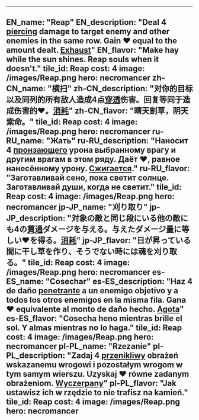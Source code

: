 ---

EN_name: "Reap"
EN_description: "Deal 4 <u>piercing</u> damage to target enemy and other enemies in the same row. Gain ❤️ equal to the amount dealt. <u>Exhaust</u>"
EN_flavor: "Make hay while the sun shines. Reap souls when it doesn't."
tile_id: Reap
cost: 4
image: /images/Reap.png
hero: necromancer
zh-CN_name: "横扫"
zh-CN_description: "对你的目标以及同列的所有敌人造成4点<u>穿透</u>伤害。回复等同于造成伤害的❤️。<u>消耗</u>"
zh-CN_flavor: "晴天割草，阴天索命。"
tile_id: Reap
cost: 4
image: /images/Reap.png
hero: necromancer
ru-RU_name: "Жать"
ru-RU_description: "Наносит 4 <u>пронзающего</u> урона выбранному врагу и другим врагам в этом ряду. Даёт ❤️, равное нанесённому урону. <u>Сжигается</u>."
ru-RU_flavor: "Заготавливай сено, пока светит солнце. Заготавливай души, когда не светит."
tile_id: Reap
cost: 4
image: /images/Reap.png
hero: necromancer
jp-JP_name: "刈り取り"
jp-JP_description: "対象の敵と同じ段にいる他の敵にも4の<u>貫通</u>ダメージを与える。与えたダメージ量に等しい❤️を得る。<u>消耗</u>"
jp-JP_flavor: "日が昇っている間に干し草を作り、そうでない時には魂を刈り取る。"
tile_id: Reap
cost: 4
image: /images/Reap.png
hero: necromancer
es-ES_name: "Cosechar"
es-ES_description: "Haz 4 de daño <u>penetrante</u> a un enemigo objetivo y a todos los otros enemigos en la misma fila. Gana ❤️ equivalente al monto de daño hecho. <u>Agota</u>"
es-ES_flavor: "Cosecha heno mientras brille el sol. Y almas mientras no lo haga."
tile_id: Reap
cost: 4
image: /images/Reap.png
hero: necromancer
pl-PL_name: "Rzezanie"
pl-PL_description: "Zadaj 4 <u>przenikliwy</u> obrażeń wskazanemu wrogowi i pozostałym wrogom w tym samym wierszu. Uzyskaj ❤️ równe zadanym obrażeniom. <u>Wyczerpany</u>"
pl-PL_flavor: "Jak ustawisz ich w rzędzie to nie trafisz na kamień."
tile_id: Reap
cost: 4
image: /images/Reap.png
hero: necromancer
---